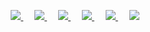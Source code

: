 
<p align="center">
  <a href="https://scholar.google.com/citations?user=VzovS2oAAAAJ&hl=en">
    <img src="https://img.icons8.com/color/48/000000/google-scholar.png"/>
  </a>
  &emsp;
  <a href="https://www.youtube.com/channel/UC9quHxfzJkrFXQnI2DF2Jsw">
    <img src="https://img.icons8.com/color/48/000000/youtube-play.png"/>
  </a>
  &emsp;
  <a href= "https://www.researchgate.net/profile/Ricardo-Frantz">
    <img src="https://img.icons8.com/color/48/000000/front-gate-open.png"/>
  </a>
  &emsp;
  <a href="https://ricardofrantz.github.io/ricardofrantz">
    <img src="https://img.icons8.com/color/48/000000/parse-from-clipboard.png"/> 
  </a>
  &emsp;
  <a href="https://www.linkedin.com/in/rfrantz1/">
    <img src="https://img.icons8.com/color/48/000000/linkedin.png"/>
  </a>
  &emsp;
  <a href= "https://unsplash.com/@ricardofrantz">
    <img src="https://img.icons8.com/color/48/000000/unsplash.png"/>
  </a>
</p>
